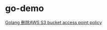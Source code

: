 # go-demo
[Golang 刪除AWS S3 bucket access point policy](https://matthung0807.blogspot.com/2023/05/go-delete-s3-bucket-access-point-policy.html)
